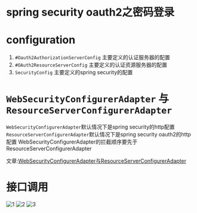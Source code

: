# spring security oauth2之密码登录

# configuration
1. `#Oauth2AuthorizationServerConfig` 主要定义的认证服务器的配置
2. `#OAuth2ResourceServerConfig` 主要定义的认证资源服务器的配置
3. `SecurityConfig` 主要定义的spring security的配置

# `WebSecurityConfigurerAdapter` 与 `ResourceServerConfigurerAdapter`
`WebSecurityConfigurerAdapter`默认情况下是spring security的http配置
`ResourceServerConfigurerAdapter`默认情况下是spring security oauth2的http配置
WebSecurityConfigurerAdapter的拦截顺序要先于ResourceServerConfigurerAdapter

文章:[WebSecurityConfigurerAdapter与ResourceServerConfigurerAdapter](https://www.jianshu.com/p/fe1194ca8ecd)

# 接口调用
<img src="https://github.com/hb0730/spring-security-oauth2-example/blob/doc/password/password-01.png" alt="1">

<img src="https://github.com/hb0730/spring-security-oauth2-example/blob/doc/password/password-01.png" alt="2">

<img src="https://github.com/hb0730/spring-security-oauth2-example/blob/doc/password/password-01.png" alt="3">



